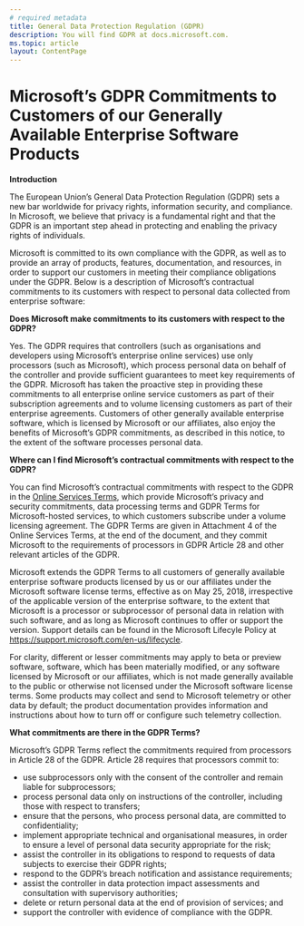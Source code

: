 ```yaml
---
# required metadata
title: General Data Protection Regulation (GDPR)
description: You will find GDPR at docs.microsoft.com.
ms.topic: article
layout: ContentPage
---
```


# <a name="microsofts-gdpr-commitments-to-customers-of-our-generally-available-enterprise-software-products"></a>Microsoft’s GDPR Commitments to Customers of our Generally Available Enterprise Software Products

**Introduction**

The European Union’s General Data Protection Regulation (GDPR) sets a new bar worldwide for privacy rights, information security, and compliance. In Microsoft, we believe that privacy is a fundamental right and that the GDPR is an important step ahead in protecting and enabling the privacy rights of individuals.     

Microsoft is committed to its own compliance with the GDPR, as well as to provide an array of products, features, documentation, and resources, in order to support our customers in meeting their compliance obligations under the GDPR. Below is a description of Microsoft’s contractual commitments to its customers with respect to personal data collected from enterprise software:

**Does Microsoft make commitments to its customers with respect to the GDPR?**

Yes. The GDPR requires that controllers (such as organisations and developers using Microsoft’s enterprise online services) use only processors (such as Microsoft), which process personal data on behalf of the controller and provide sufficient guarantees to meet key requirements of the GDPR. Microsoft has taken the proactive step in providing these commitments to all enterprise online service customers as part of their subscription agreements and to volume licensing customers as part of their enterprise agreements. Customers of other generally available enterprise software, which is licensed by Microsoft or our affiliates, also enjoy the benefits of Microsoft’s GDPR commitments, as described in this notice, to the extent of the software processes personal data.

**Where can I find Microsoft’s contractual commitments with respect to the GDPR?**

You can find Microsoft’s contractual commitments with respect to the GDPR in the [Online Services Terms](https://na01.safelinks.protection.outlook.com/?url=http%3A%2F%2Fwww.microsoftvolumelicensing.com%2FDocumentSearch.aspx%3FMode%3D3%26DocumentTypeId%3D46&data=04%7C01%7Ccolvog%40microsoft.com%7C4d7ac59082394bd57e5808d57b0e0368%7C72f988bf86f141af91ab2d7cd011db47%7C1%7C0%7C636550222480031404%7CUnknown%7CTWFpbGZsb3d8eyJWIjoiMC4wLjAwMDAiLCJQIjoiV2luMzIiLCJBTiI6Ik1haWwifQ%3D%3D%7C-1&sdata=tbYN10WQtaVgss%2FPzHELXV2VDU8J20VP5bmzIydEZYA%3D&reserved=0), which provide Microsoft’s privacy and security commitments, data processing terms and GDPR Terms for Microsoft-hosted services, to which customers subscribe under a volume licensing agreement. The GDPR Terms are given in Attachment 4 of the Online Services Terms, at the end of the document, and they commit Microsoft to the requirements of processors in GDPR Article 28 and other relevant articles of the GDPR. 

Microsoft extends the GDPR Terms to all customers of generally available enterprise software products licensed by us or our affiliates under the Microsoft software license terms, effective as on May 25, 2018, irrespective of the applicable version of the enterprise software, to the extent that Microsoft is a processor or subprocessor of personal data in relation with such software, and as long as Microsoft continues to offer or support the version. Support details can be found in the Microsoft Lifecyle Policy at https://support.microsoft.com/en-us/lifecycle.

For clarity, different or lesser commitments may apply to beta or preview software, software, which has been materially modified, or any software licensed by Microsoft or our affiliates, which is not made generally available to the public or otherwise not licensed under the Microsoft software license terms. Some products may collect and send to Microsoft telemetry or other data by default; the product documentation provides information and instructions about how to turn off or configure such telemetry collection.

**What commitments are there in the GDPR Terms?**

Microsoft’s GDPR Terms reflect the commitments required from processors in Article 28 of the GDPR.  Article 28 requires that processors commit to:

-   use subprocessors only with the consent of the controller and remain liable for subprocessors;
-   process personal data only on instructions of the controller, including those with respect to transfers;
-   ensure that the persons, who process personal data, are committed to confidentiality;
-   implement appropriate technical and organisational measures, in order to ensure a level of personal data security appropriate for the risk;
-   assist the controller in its obligations to respond to requests of data subjects to exercise their GDPR rights;
-   respond to the GDPR’s breach notification and assistance requirements;
-   assist the controller in data protection impact assessments and consultation with supervisory authorities; 
-   delete or return personal data at the end of provision of services; and
-   support the controller with evidence of compliance with the GDPR.
